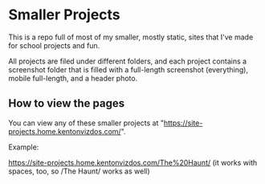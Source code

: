 # Smaller Projects
This is a repo full of most of my smaller, mostly static, sites that I've made for school projects and fun.

All projects are filed under different folders, and each project contains a screenshot folder that is filled with a full-length screenshot (everything), mobile full-length, and a header photo.

## How to view the pages
You can view any of these smaller projects at "https://site-projects.home.kentonvizdos.com/<folder>". 

Example:
  
https://site-projects.home.kentonvizdos.com/The%20Haunt/ (it works with spaces, too, so /The Haunt/ works as well)
